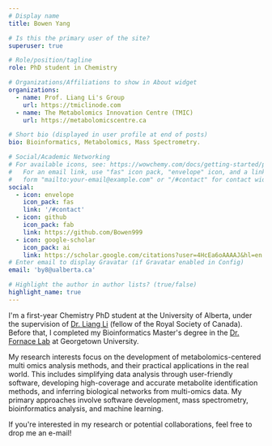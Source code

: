 ```yaml
---
# Display name
title: Bowen Yang

# Is this the primary user of the site?
superuser: true

# Role/position/tagline
role: PhD student in Chemistry

# Organizations/Affiliations to show in About widget
organizations:
  - name: Prof. Liang Li's Group 
    url: https://tmiclinode.com
  - name: The Metabolomics Innovation Centre (TMIC)
    url: https://metabolomicscentre.ca

# Short bio (displayed in user profile at end of posts)
bio: Bioinformatics, Metabolomics, Mass Spectrometry.

# Social/Academic Networking
# For available icons, see: https://wowchemy.com/docs/getting-started/page-builder/#icons
#   For an email link, use "fas" icon pack, "envelope" icon, and a link in the
#   form "mailto:your-email@example.com" or "/#contact" for contact widget.
social:
  - icon: envelope
    icon_pack: fas
    link: '/#contact'
  - icon: github
    icon_pack: fab
    link: https://github.com/Bowen999
  - icon: google-scholar
    icon_pack: ai
    link: https://scholar.google.com/citations?user=4HcEa6oAAAAJ&hl=en
# Enter email to display Gravatar (if Gravatar enabled in Config)
email: 'by8@ualberta.ca'

# Highlight the author in author lists? (true/false)
highlight_name: true
---
```

I'm a first-year Chemistry PhD student at the University of Alberta, under the supervision of [Dr. Liang Li](https://spaces.facsci.ualberta.ca/liweb/prof-liang-li/) (fellow of the Royal Society of Canada). Before that, I completed my Bioinformatics Master's degree in the [Dr. Fornace Lab](https://fornacelab.georgetown.edu) at Georgetown University.  

My research interests focus on the development of metabolomics-centered multi omics analysis methods, and their practical applications in the real world. This includes simplifying data analysis through user-friendly software, developing high-coverage and accurate metabolite identification methods, and inferring biological networks from multi-omics data. My primary approaches involve software development, mass spectrometry, bioinformatics analysis, and machine learning.

If you're interested in my research or potential collaborations, feel free to drop me an e-mail!

